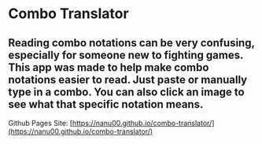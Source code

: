 # Combo Translator

 Reading combo notations can be very confusing, especially for someone new to fighting games.  This app was made to help make combo notations easier to read.  Just paste or manually type in a combo.  You can also click an image to see what that specific notation means.  
 --- 
 
 Github Pages Site: [https://nanu00.github.io/combo-translator/](https://nanu00.github.io/combo-translator/)

